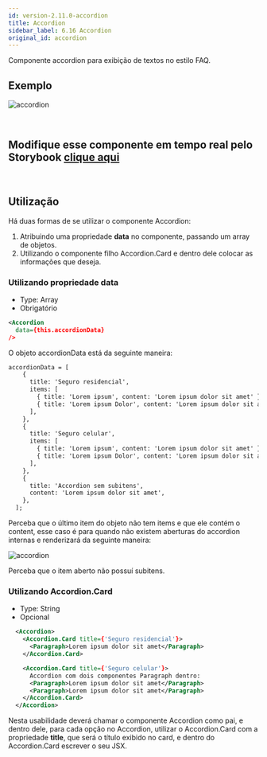 ```yaml
---
id: version-2.11.0-accordion
title: Accordion
sidebar_label: 6.16 Accordion
original_id: accordion
---
```


Componente accordion para exibição de textos no estilo FAQ.

## Exemplo

![accordion](assets/images_components/v2.0.0/accordion.jpg)

<br>

## Modifique esse componente em tempo real pelo Storybook [clique aqui](https://ame-miniapp-components.calindra.com.br/storybook/?path=/story/intera%C3%A7%C3%B5es-accordion--basic)

<br>

## Utilização

Há duas formas de se utilizar o componente Accordion:

1. Atribuindo uma propriedade **data** no componente, passando um array de objetos.
2. Utilizando o componente filho Accordion.Card e dentro dele colocar as informações que deseja.

### Utilizando propriedade data

- Type: Array
- Obrigatório

```xml
<Accordion
  data={this.accordionData}
/>
```

O objeto accordionData está da seguinte maneira:

```xml
accordionData = [
    {
      title: 'Seguro residencial',
      items: [
        { title: 'Lorem ipsum', content: 'Lorem ipsum dolor sit amet' },
        { title: 'Lorem ipsum Dolor', content: 'Lorem ipsum dolor sit amet' },
      ],
    },
    {
      title: 'Seguro celular',
      items: [
        { title: 'Lorem ipsum', content: 'Lorem ipsum dolor sit amet' },
        { title: 'Lorem ipsum Dolor', content: 'Lorem ipsum dolor sit amet' },
      ],
    },
    {
      title: 'Accordion sem subitens',
      content: 'Lorem ipsum dolor sit amet',
    },
  ];
```

Perceba que o último item do objeto não tem items e que ele contém o content, esse caso é para quando não existem aberturas do accordion internas e renderizará da seguinte maneira:

![accordion](assets/images_components/v2.0.0/accordion-content.jpg)

Perceba que o item aberto não possuí subitens.

### Utilizando Accordion.Card

- Type: String
- Opcional

```xml
  <Accordion>
    <Accordion.Card title={'Seguro residencial'}>
      <Paragraph>Lorem ipsum dolor sit amet</Paragraph>
    </Accordion.Card>

    <Accordion.Card title={'Seguro celular'}>
      Accordion com dois componentes Paragraph dentro:
      <Paragraph>Lorem ipsum dolor sit amet</Paragraph>
      <Paragraph>Lorem ipsum dolor sit amet</Paragraph>
    </Accordion.Card>
  </Accordion>
```

Nesta usabilidade deverá chamar o componente Accordion como pai, e dentro dele, para cada opção no Accordion, utilizar o Accordion.Card com a propriedade **title**, que será o título exibido no card, e dentro do Accordion.Card escrever o seu JSX.
